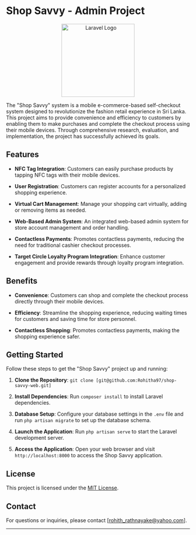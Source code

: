 # Shop Savvy - Admin Project

<p align="center"><img src="https://github-production-user-asset-6210df.s3.amazonaws.com/73746343/278825737-a8735fd6-2da8-4111-8a32-393cd9d88a3e.png" width="200" alt="Laravel Logo"></p>


The "Shop Savvy" system is a mobile e-commerce-based self-checkout system designed to revolutionize the fashion retail experience in Sri Lanka. This project aims to provide convenience and efficiency to customers by enabling them to make purchases and complete the checkout process using their mobile devices. Through comprehensive research, evaluation, and implementation, the project has successfully achieved its goals.


## Features

- **NFC Tag Integration**: Customers can easily purchase products by tapping NFC tags with their mobile devices.

- **User Registration**: Customers can register accounts for a personalized shopping experience.

- **Virtual Cart Management**: Manage your shopping cart virtually, adding or removing items as needed.

- **Web-Based Admin System**: An integrated web-based admin system for store account management and order handling.

- **Contactless Payments**: Promotes contactless payments, reducing the need for traditional cashier checkout processes.

- **Target Circle Loyalty Program Integration**: Enhance customer engagement and provide rewards through loyalty program integration.

## Benefits

- **Convenience**: Customers can shop and complete the checkout process directly through their mobile devices.

- **Efficiency**: Streamline the shopping experience, reducing waiting times for customers and saving time for store personnel.

- **Contactless Shopping**: Promotes contactless payments, making the shopping experience safer.

## Getting Started

Follow these steps to get the "Shop Savvy" project up and running:

1. **Clone the Repository**: `git clone [git@github.com:Rohitha97/shop-savvy-web.git]`

2. **Install Dependencies**: Run `composer install` to install Laravel dependencies.

3. **Database Setup**: Configure your database settings in the `.env` file and run `php artisan migrate` to set up the database schema.

4. **Launch the Application**: Run `php artisan serve` to start the Laravel development server.

5. **Access the Application**: Open your web browser and visit `http://localhost:8000` to access the Shop Savvy application.


## License

This project is licensed under the [MIT License](LICENSE).

## Contact

For questions or inquiries, please contact [rohith_rathnayake@yahoo.com].

---

